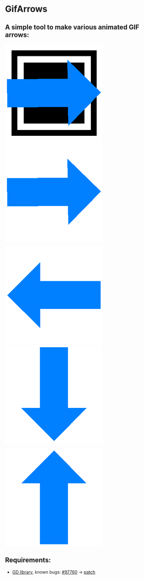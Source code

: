 # GifArrows

A simple tool to make various animated GIF arrows:
----------------

![](arotate.gif)
![](arotate2.gif)

![](ascaleleft.gif)
![](ascaledown.gif)

![](ascaleup.gif)

Requirements:
-------------

* [GD library](https://metacpan.org/release/GD), known bugs: [#97760](https://rt.cpan.org/Public/Bug/Display.html?id=97760) -> [patch](https://rt.cpan.org/Ticket/Attachment/1409528/748127/animgif-2-1-x.patch)

